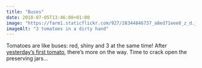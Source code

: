 ```yaml
---
title: "Buses"
date: 2018-07-05T13:46:08+01:00
image: "https://farm1.staticflickr.com/927/28344846737_a8ed71eee0_z_d.jpg"
imageAlt: "3 tomatoes in a dirty hand"
---
```


Tomatoes are like buses: red, shiny and 3 at the same time! After [yesterday’s first tomato](https://www.forestgarden.wales/status/180704-tomato/), there’s more on the way. Time to crack open the preserving jars…
